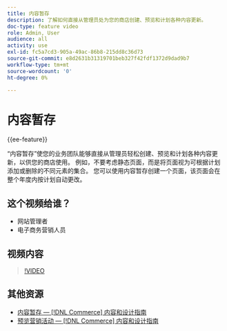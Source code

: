 ```yaml
---
title: 内容暂存
description: 了解如何直接从管理员处为您的商店创建、预览和计划各种内容更新。
doc-type: feature video
role: Admin, User
audience: all
activity: use
exl-id: fc5a7cd3-905a-49ac-86b8-215dd8c36d73
source-git-commit: e8d2631b31319701beb327f42fdf1372d9dad9b7
workflow-type: tm+mt
source-wordcount: '0'
ht-degree: 0%

---
```


# 内容暂存

{{ee-feature}}

“内容暂存”使您的业务团队能够直接从管理员轻松创建、预览和计划各种内容更新，以供您的商店使用。 例如，不要考虑静态页面，而是将页面视为可根据计划添加或删除的不同元素的集合。 您可以使用内容暂存创建一个页面，该页面会在整个年度内按计划自动更改。

## 这个视频给谁？

- 网站管理者
- 电子商务营销人员

## 视频内容

>[!VIDEO](https://video.tv.adobe.com/v/343784?quality=12&learn=on)

## 其他资源

- [内容暂存 —  [!DNL Commerce] 内容和设计指南](https://experienceleague.adobe.com/docs/commerce-admin/content-design/staging/content-staging.html)
- [预览营销活动 —  [!DNL Commerce] 内容和设计指南](https://experienceleague.adobe.com/docs/commerce-admin/content-design/staging/content-staging-preview.html)
